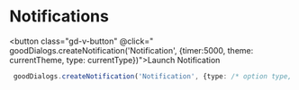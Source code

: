 <script setup lang="ts">
import {ref} from 'vue'
import {goodDialogs} from '../src/gooddialogs.service';
import GToggleDarkMode from "../components/GToggleDarkMode.vue";
import SelectTheme from "../components/SelectTheme.vue";
import SelectType from "../components/SelectType.vue";
const currentTheme = ref("gd-theme-indigo")
const currentType = ref(undefined)

</script>

# Notifications

<GToggleDarkMode></GToggleDarkMode>

<SelectTheme v-model="currentTheme"></SelectTheme>
<SelectType v-model="currentType"></SelectType>

<button class="gd-v-button" @click=" goodDialogs.createNotification('Notification', {timer:5000, theme: currentTheme, type: currentType})">Launch Notification</button>

``` ts
 goodDialogs.createNotification('Notification', {type: /* option type, undefined default */})
```